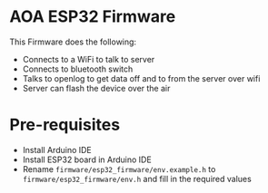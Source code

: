 # AOA ESP32 Firmware

This Firmware does the following:

- Connects to a WiFi to talk to server
- Connects to bluetooth switch
- Talks to openlog to get data off and to from the server over wifi
- Server can flash the device over the air

# Pre-requisites

- Install Arduino IDE
- Install ESP32 board in Arduino IDE
- Rename `firmware/esp32_firmware/env.example.h` to `firmware/esp32_firmware/env.h` and fill in the required values
